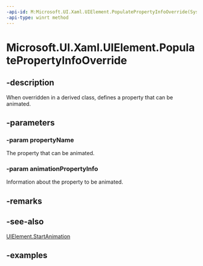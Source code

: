 ```yaml
---
-api-id: M:Microsoft.UI.Xaml.UIElement.PopulatePropertyInfoOverride(System.String,Microsoft.UI.Composition.AnimationPropertyInfo)
-api-type: winrt method
---
```


<!-- Method syntax.
virtual protected void UIElement.PopulatePropertyInfoOverride(String propertyName, AnimationPropertyInfo animationPropertyInfo)
-->

# Microsoft.UI.Xaml.UIElement.PopulatePropertyInfoOverride

## -description

When overridden in a derived class, defines a property that can be animated.

## -parameters
### -param propertyName

The property that can be animated.

### -param animationPropertyInfo

Information about the property to be animated.

## -remarks

## -see-also

[UIElement.StartAnimation](uielement_startanimation_466567403.md)

## -examples

